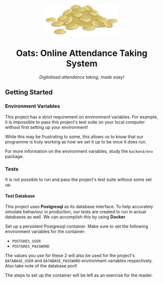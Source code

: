 <div align="center">
  <p></p>
  <img src=".github/assets/favicon.svg" alt="favicon.svg" height="100">

# Oats: Online Attendance Taking System

<i>Digitalised attendance taking, made easy!</i>

</div>

## Getting Started

### Environment Variables
This project has a strict requirement on environment variables. For example, it is impossible to pass this project's test suite on your local computer without first setting up your environment!

While this may be frustrating to some, this allows us to know that our programme is truly working as how we set it up to be once it does run.

For more information on the environment variables, study the `backend/env` package.

### Tests
It is not possible to run and pass the project's test suite without some set up.

#### Test Database
This project uses **Postgresql** as its database interface. To help accurately simulate behaviour in production, our tests are created to run in actual databases as well. We can accomplish this by using **Docker**.

Set up a persistent Postgresql container. Make sure to set the following environment variables for the container:
- `POSTGRES_USER`
- `POSTGRES_PASSWORD`

The values you use for these 2 will also be used for the project's `DATABASE_USER` and `DATABASE_PASSWORD` environment variables respectively. Also take note of the database port!

The steps to set up the container will be left as an exercise for the reader.